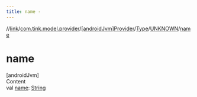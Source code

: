 ```yaml
---
title: name -
---
```

//[link](../../../../index.md)/[com.tink.model.provider](../../../index.md)/[[androidJvm]Provider](../../index.md)/[Type](../index.md)/[UNKNOWN](index.md)/[name](name.md)



# name  
[androidJvm]  
Content  
val [name](name.md): [String](https://kotlinlang.org/api/latest/jvm/stdlib/kotlin/-string/index.html)  



